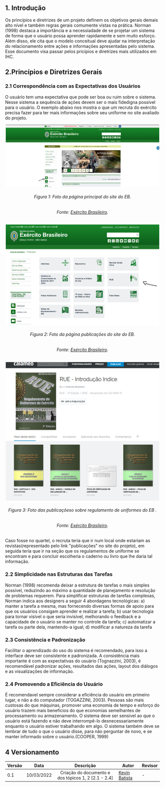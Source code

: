 ## 1. Introdução
Os princípios e diretrizes de um projeto definem os objetivos gerais demais alto nível e também regras gerais comumente vistas na prática. Norman (1998)
destaca a importância e a necessiadade de se projetar um sistema de forma que o 
usuário possa aprender rapidamente e sem muito esforço. Além disso, ele cita que 
o modelo conceitual deve ajudar na interpretação do relacionamento entre ações e
informações apresentadas pelo sistema.
Esse documento visa passar pelos pricípios e diretrizes mais utilizados em IHC.

## 2.Princípios e Diretrizes Gerais
### 2.1 Correspondência com as Expectativas dos Usuários 
O usuário tem uma expectativa que pode ser boa ou ruim sobre o sistema. Nesse sistema a sequência de ações devem ser o mais fidedigna possível para o usuário.
O exemplo abaixo nos mostra o que um recruta do exército precisa fazer para ter mais informações sobre seu uniforme no site avaliado do projeto.
<div align="center">
<img src="../img/EB_PD01.png" width="500px">
<h6 align = "center">Figura 1: Foto da página principal do site do EB.</h6>
<h6 align = "center">Fonte: <a href="eb.mil.br">Exército Brasileiro</a>.</h6>
</div>
<div align="center">
<img src="../img/EB_PD02.png" width="500px">
<h6 align = "center">Figura 2: Foto da página publicações do site do EB.</h6>
<h6 align = "center">Fonte: <a href="eb.mil.br">Exército Brasileiro</a>.</h6>
</div>
<div align="center">
<img src="../img/EB_PD03.png" width="500px">
<h6 align = "center">Figura 3: Foto das publicaçõeso sobre regulamento de uniformes do EB .</h6>
<h6 align = "center">Fonte: <a href="eb.mil.br">Exército Brasileiro</a>.</h6>
</div>
Caso fosse no quartel, o recruta teria que ir num local onde estariam as revistas(representado pelo link "publicações" no site do projeto), em seguida teria que ir na seção que os regulamentos de uniforme se encontram e para concluir
escolheria o caderno ou livro que lhe daria tal informação.

### 2.2 Simplicidade nas Estruturas das Tarefas
Norman (1998) recomenda deixar a estrutura de tarefas o mais simples possível, reduzindo ao máximo a quantidade de planejamento e resolução de problemas requerem. Para simplificar estruturas de tarefas complexas,
Norman indica aos designers a seguir 4 abordagens tecnológicas: 
a) manter a tarefa a mesma, mas fornecendo diversas formas de apoio para que os usuários consigam aprender e realizar a tarefa; 
b) usar tecnologia para tornar visível o que seria invisível, melhorando o feedback e a capacidade de o usuário se manter no controle da tarefa; 
c) automatizar a tarefa ou parte dela, mantendo-a igual;
d) modificar a natureza da tarefa

### 2.3 Consistência e Padronização
Facilitar o aprendizado do uso do sistema é recomendado, para isso a interface deve ser consistente e padronizada. A consistência mais importante é com as expectativas do usuário (Tognazzini, 2003), é recomendável padronizar ações,
resultados das ações, layout dos diálogos e as visualizações de informação.

### 2.4 Promovendo a Eficiência do Usuário
É recomendavel sempre considerar a eficiência do usuário em primeiro lugar, e não a do computador (TOGAZZINI, 2003). Pessoas são mais custosas do que máquinas, promover uma economia de tempo e esforço do usuário trazem
mais benefícios do que economias semelhantes de processamento ou armazenamento.
O sistema deve ser sensível ao que o usuário está fazendo e não deve interrompê-lo desnecessariamente enquanto o usuário estiver trabalhando em algo. O sistema também deve se lembrar de tudo o que o usuário disse, para não perguntar de 
novo, e se manter informado sobre o usuário.(COOPER, 1999)


## 4 Versionamento
|Versão|Data|Descrição|Autor|Revisor|
|------|----|:---------:|-----|-----|
|0.1|10/03/2022| Criação do documento e dos tópicos 1, 2 [2.1 - 2.4] | [Kevin Batista](https://github.com/k3vin-batista)|-|

